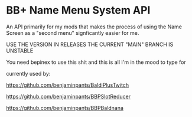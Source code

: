 # BB+ Name Menu System API
An API primarily for my mods that makes the process of using the Name Screen as a "second menu" signficantly easier for me.

USE THE VERSION IN RELEASES THE CURRENT "MAIN" BRANCH IS UNSTABLE


You need bepinex to use this shit and this is all I'm in the mood to type for

currently used by:

https://github.com/benjaminpants/BaldiPlusTwitch

https://github.com/benjaminpants/BBPSlotReducer

https://github.com/benjaminpants/BBPBaldnana
